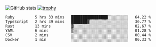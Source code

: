 ![GitHub stats](https://github-readme-stats.vercel.app/api?username=ksk001100&show_icons=true&theme=tokyonight)
[![trophy](https://github-profile-trophy.vercel.app/?username=ksk001100&theme=onedark)](https://github.com/ryo-ma/github-profile-trophy)

<!--START_SECTION:waka-->

```text
Ruby         5 hrs 33 mins   ████████████████░░░░░░░░░   64.22 %
TypeScript   2 hrs 39 mins   ███████▓░░░░░░░░░░░░░░░░░   30.77 %
Rust         13 mins         ▓░░░░░░░░░░░░░░░░░░░░░░░░   02.67 %
YAML         6 mins          ▒░░░░░░░░░░░░░░░░░░░░░░░░   01.28 %
CSV          2 mins          ░░░░░░░░░░░░░░░░░░░░░░░░░   00.44 %
Docker       1 min           ░░░░░░░░░░░░░░░░░░░░░░░░░   00.33 %
```

<!--END_SECTION:waka-->
